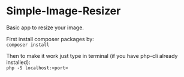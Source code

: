# Simple-Image-Resizer

Basic app to resize your image.

First install composer packages by:<br>
`composer install`

Then to make it work just type in terminal (if you have php-cli already installed):<br>
`php -S localhost:<port>`
